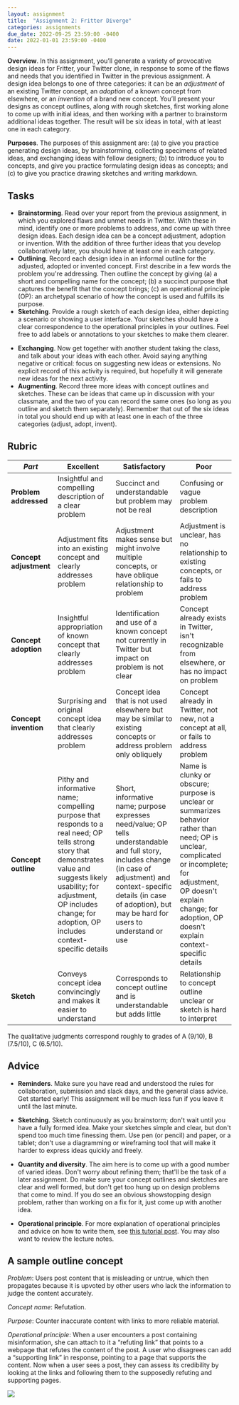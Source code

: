 ```yaml
---
layout: assignment
title:  "Assignment 2: Fritter Diverge"
categories: assignments
due_date: 2022-09-25 23:59:00 -0400
date: 2022-01-01 23:59:00 -0400
---
```


**Overview**. In this assignment, you’ll generate a variety of provocative design ideas for Fritter, your Twitter clone, in response to some of the flaws and needs that you identified in Twitter in the previous assignment. A design idea belongs to one of three categories: it can be an *adjustment* of an existing Twitter concept, an *adoption* of a known concept from elsewhere, or an *invention* of a brand new concept. You’ll present your designs as concept outlines, along with rough sketches, first working alone to come up with initial ideas, and then working with a partner to brainstorm additional ideas together. The result will be six ideas in total, with at least one in each category.

**Purposes**. The purposes of this assignment are: (a) to give you practice generating design ideas, by brainstorming, collecting specimens of related ideas, and exchanging ideas with fellow designers; (b) to introduce you to concepts, and give you practice formulating design ideas as concepts; and (c\) to give you practice drawing sketches and writing markdown.

## Tasks

- **Brainstorming**. Read over your report from the previous assignment, in which you explored flaws and unmet needs in Twitter. With these in mind, identify one or more problems to address, and come up with three design ideas. Each design idea can be a concept adjustment, adoption or invention. With the addition of three further ideas that you develop collaboratively later, you should have at least one in each category.
- **Outlining**. Record each design idea in an informal outline for the adjusted, adopted or invented concept. First describe in a few words the problem you're addressing. Then outline the concept by giving (a) a short and compelling name for the concept; (b) a succinct purpose that captures the benefit that the concept brings; (c\) an operational principle (OP): an archetypal scenario of how the concept is used and fulfills its purpose.
- **Sketching**. Provide a rough sketch of each design idea, either depicting a scenario or showing a user interface. Your sketches should have a clear correspondence to the operational principles in your outlines. Feel free to add labels or annotations to your sketches to make them clearer.
<!--
- **Specimen collecting**. Collect at least one screenshot for each of your concepts showing a similar or related idea in another app, and annotate the screenshot with short text labels to explain its relevance.
-->
- **Exchanging**. Now get together with another student taking the class, and talk about your ideas with each other. Avoid saying anything negative or critical: focus on suggesting new ideas or extensions. No explicit record of this activity is required, but hopefully it will generate new ideas for the next activity.
- **Augmenting**. Record three more ideas with concept outlines and sketches. These can be ideas that came up in discussion with your classmate, and the two of you can record the same ones (so long as you outline and sketch them separately). Remember that out of the six ideas in total you should end up with at least one in each of the three categories (adjust, adopt, invent).

## Rubric

| *Part* | Excellent | Satisfactory | Poor
| ----- | ----- |----- |----- |
| **Problem addressed** | Insightful and compelling description of a clear problem | Succinct and understandable but problem may not be real | Confusing or vague problem description |
| **Concept adjustment** | Adjustment fits into an existing concept and clearly addresses problem | Adjustment makes sense but might involve multiple concepts, or have oblique relationship to problem | Adjustment is unclear, has no relationship to existing concepts, or fails to address problem |
| **Concept adoption** | Insightful appropriation of known concept that clearly addresses problem  | Identification and use of a known concept not currently in Twitter but impact on problem is not clear | Concept already exists in Twitter, isn't recognizable from elsewhere, or has no impact on problem |
| **Concept invention** | Surprising and original concept idea that clearly addresses problem | Concept idea that is not used elsewhere but may be similar to existing concepts or address problem only obliquely | Concept already in Twitter, not new, not a concept at all, or fails to address problem |
| **Concept outline** | Pithy and informative name; compelling purpose that responds to a real need; OP tells strong story that demonstrates value and suggests likely usability; for adjustment, OP includes change; for adoption, OP includes context-specific details | Short, informative name; purpose expresses need/value; OP tells understandable and full story, includes change (in case of adjustment) and context-specific details (in case of adoption), but may be hard for users to understand or use | Name is clunky or obscure; purpose is unclear or summarizes behavior rather than need; OP is unclear, complicated or incomplete; for adjustment, OP doesn't explain change; for adoption, OP doesn't explain context-specific details |
| **Sketch** | Conveys concept idea convincingly and makes it easier to understand | Corresponds to concept outline and is understandable but adds little | Relationship to concept outline unclear or sketch is hard to interpret |
<!--
| **Specimen** | Well-chosen screenshots that provoke new ideas; insightful annotations | Screenshots complement and enrich proposed ideas; helpful annotations | Screenshots not strongly related to ideas or suggestive; annotations belabor the obvious or hard to understand |
-->

The qualitative judgments correspond roughly to grades of A (9/10), B (7.5/10), C (6.5/10).

## Advice

- **Reminders**. Make sure you have read and understood the rules for collaboration, submission and slack days, and the general class advice. Get started early! This assignment will be much less fun if you leave it until the last minute.

- **Sketching**. Sketch continuously as you brainstorm; don't wait until you have a fully formed idea. Make your sketches simple and clear, but don't spend too much time finessing them. Use pen (or pencil) and paper, or a tablet; don't use a diagramming or wireframing tool that will make it harder to express ideas quickly and freely.

- **Quantity and diversity**. The aim here is to come up with a good number of varied ideas. Don't worry about refining them; that'll be the task of a later assignment. Do make sure your concept outlines and sketches are clear and well formed, but don't get too hung up on design problems that come to mind. If you do see an obvious showstopping design problem, rather than working on a fix for it, just come up with another idea.

- **Operational principle**. For more explanation of operational principles and advice on how to write them, see [this tutorial post](https://essenceofsoftware.com/tutorials/concept-basics/operational-principle/). You may also want to review the lecture notes. 

## A sample outline concept

*Problem*: Users post content that is misleading or untrue, which then propagates because it is upvoted by other users who lack the information to judge the content accurately.

*Concept name*: Refutation.

*Purpose*: Counter inaccurate content with links to more reliable material.

*Operational principle*: When a user encounters a post containing misinformation, she can attach to it a “refuting link” that points to a webpage that refutes the content of the post. A user who disagrees can add a “supporting link” in response, pointing to a page that supports the content. Now when a user sees a post, they can assess its credibility by looking at the links and following them to the supposedly refuting and supporting pages.

![](https://i.imgur.com/ibvrvxR.jpg)


